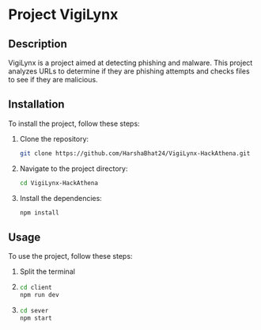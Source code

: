 ﻿# Project VigiLynx

## Description
VigiLynx is a project aimed at detecting phishing and malware. This project analyzes URLs to determine if they are phishing attempts and checks files to see if they are malicious.

## Installation
To install the project, follow these steps:

1. Clone the repository:
   ```bash
   git clone https://github.com/HarshaBhat24/VigiLynx-HackAthena.git
   ```
2. Navigate to the project directory:
   ```bash
   cd VigiLynx-HackAthena
   ```
3. Install the dependencies:
   ```bash
   npm install
   ```

## Usage
To use the project, follow these steps:
1. Split the terminal
2. ```bash
   cd client
   npm run dev
   ```
3. ```bash
   cd sever
   npm start
   ```